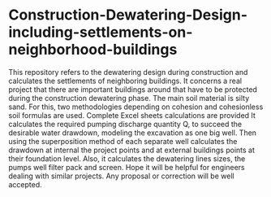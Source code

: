 # Construction-Dewatering-Design-including-settlements-on-neighborhood-buildings
This repository refers to the dewatering design during construction and calculates the settlements of neighboring buildings.
It concerns a real project that there are important buildings around that have to be protected during the construction dewatering phase.
The main soil material is silty sand. For this, two methodologies depending on cohesion and cohesionless soil formulas are used.
Complete Excel sheets calculations are provided
It calculates the required pumping discharge quantity Q, to succeed the desirable water drawdown, modeling the excavation as one big well.
Then using the superposition method of each separate well calculates the drawdown at internal the project points and at external buildings points at their foundation level.
Also, it calculates the dewatering lines sizes, the pumps well filter pack and screen.
Hope it will be helpful for engineers dealing with similar projects.
Any proposal or correction will be well accepted.
